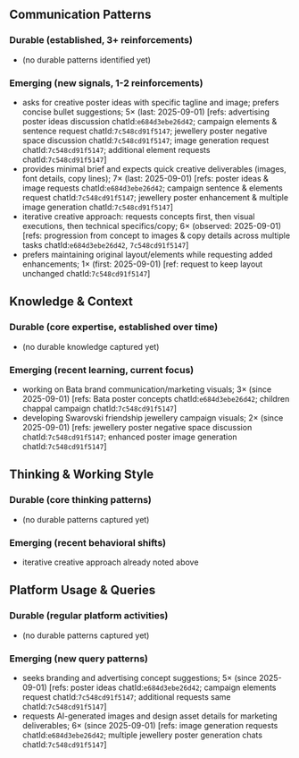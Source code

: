 ## Communication Patterns
### Durable (established, 3+ reinforcements)
- (no durable patterns identified yet)

### Emerging (new signals, 1-2 reinforcements)
- asks for creative poster ideas with specific tagline and image; prefers concise bullet suggestions; 5× (last: 2025-09-01) [refs: advertising poster ideas discussion chatId:`e684d3ebe26d42`; campaign elements & sentence request chatId:`7c548cd91f5147`; jewellery poster negative space discussion chatId:`7c548cd91f5147`; image generation request chatId:`7c548cd91f5147`; additional element requests chatId:`7c548cd91f5147`]
- provides minimal brief and expects quick creative deliverables (images, font details, copy lines); 7× (last: 2025-09-01) [refs: poster ideas & image requests chatId:`e684d3ebe26d42`; campaign sentence & elements request chatId:`7c548cd91f5147`; jewellery poster enhancement & multiple image generation chatId:`7c548cd91f5147`]
- iterative creative approach: requests concepts first, then visual executions, then technical specifics/copy; 6× (observed: 2025-09-01) [refs: progression from concept to images & copy details across multiple tasks chatId:`e684d3ebe26d42`, `7c548cd91f5147`]
- prefers maintaining original layout/elements while requesting added enhancements; 1× (first: 2025-09-01) [ref: request to keep layout unchanged chatId:`7c548cd91f5147`]

## Knowledge & Context
### Durable (core expertise, established over time)
- (no durable knowledge captured yet)

### Emerging (recent learning, current focus)
- working on Bata brand communication/marketing visuals; 3× (since 2025-09-01) [refs: Bata poster concepts chatId:`e684d3ebe26d42`; children chappal campaign chatId:`7c548cd91f5147`]
- developing Swarovski friendship jewellery campaign visuals; 2× (since 2025-09-01) [refs: jewellery poster negative space discussion chatId:`7c548cd91f5147`; enhanced poster image generation chatId:`7c548cd91f5147`]

## Thinking & Working Style
### Durable (core thinking patterns)
- (no durable patterns captured yet)

### Emerging (recent behavioral shifts)
- iterative creative approach already noted above

## Platform Usage & Queries
### Durable (regular platform activities)
- (no durable patterns captured yet)

### Emerging (new query patterns)
- seeks branding and advertising concept suggestions; 5× (since 2025-09-01) [refs: poster ideas chatId:`e684d3ebe26d42`; campaign elements request chatId:`7c548cd91f5147`; additional requests same chatId:`7c548cd91f5147`]
- requests AI-generated images and design asset details for marketing deliverables; 6× (since 2025-09-01) [refs: image generation requests chatId:`e684d3ebe26d42`; multiple jewellery poster generation chats chatId:`7c548cd91f5147`]